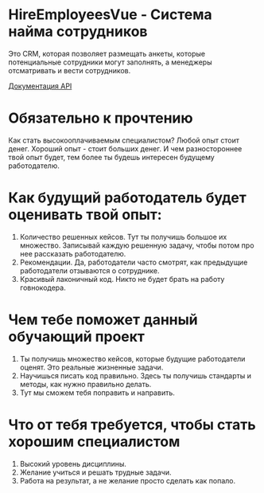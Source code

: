 # HireEmployeesVue - Система найма сотрудников
Это CRM, которая позволяет размещать анкеты, которые потенциальные сотрудники могут заполнять, а менеджеры отсматривать и вести сотрудников.

[Документация API](https://sites.google.com/view/hireemployees/%D0%B3%D0%BB%D0%B0%D0%B2%D0%BD%D0%B0%D1%8F)




# Обязательно к прочтению
Как стать высокооплачиваемым специалистом?
Любой опыт стоит денег. Хороший опыт - стоит больших денег.
И чем разностороннее твой опыт будет, тем более ты будешь интересен будущему работодателю.

# Как будущий работодатель будет оценивать твой опыт:
1) Количество решенных кейсов. Тут ты получишь большое их множество. Записывай каждую решенную задачу, чтобы потом про нее рассказать работодателю.
2) Рекомендации. Да, работодатели часто смотрят, как предыдущие работодатели отзываются о сотруднике.
3) Красивый лаконичный код. Никто не будет брать на работу говнокодера.

# Чем тебе поможет данный обучающий проект
1) Ты получишь множество кейсов, которые будущие работодатели оценят. Это реальные жизненные задачи.
2) Научишься писать код правильно. Здесь ты получишь стандарты и методы, как нужно правильно делать.
3) Тут мы сможем тебя поправить и направить.

# Что от тебя требуется, чтобы стать хорошим специалистом
1) Высокий уровень дисциплины.
2) Желание учиться и решать трудные задачи.
3) Работа на результат, а не желание просто сделать как попало.

